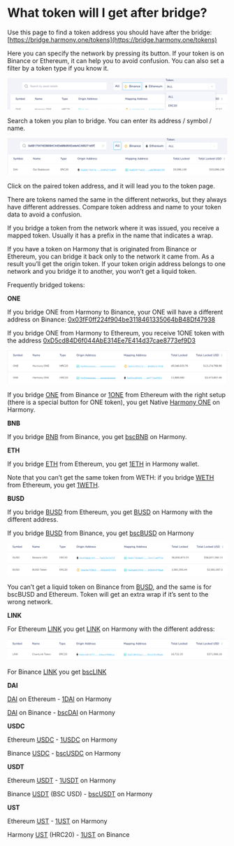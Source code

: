 # What token will I get after bridge?

Use this page to find a token address you should have after the bridge: [https://bridge.harmony.one/tokens](https://bridge.harmony.one/tokens)

Here you can specify the network by pressing its button. If your token is on Binance or Ethereum, it can help you to avoid confusion. You can also set a filter by a token type if you know it.

![Screenshot 2022-01-20 at 22.05.13.png](../../.gitbook/assets/Screenshot_2022-01-20_at_22.05.13.png)

Search a token you plan to bridge. You can enter its address / symbol / name.

![Screenshot 2022-01-20 at 21.59.32.png](../../.gitbook/assets/Screenshot_2022-01-20_at_21.59.32.png)

Click on the paired token address, and it will lead you to the token page.

There are tokens named the same in the different networks, but they always have different addresses. Compare token address and name to your token data to avoid a confusion. 

If you bridge a token from the network where it was issued, you receive a mapped token. Usually it has a prefix in the name that indicates a wrap. 

If you have a token on Harmony that is originated from Binance or Ethereum, you can bridge it back only to the network it came from. As a result you’ll get the origin token. If your token origin address belongs to one network and you bridge it to another, you won’t get a liquid token. 

Frequently bridged tokens:

**ONE**

If you bridge ONE from Harmony to Binance, your ONE will have a different address on Binance: [0x03fF0ff224f904be3118461335064bB48Df47938](https://bscscan.com//token/0x03fF0ff224f904be3118461335064bB48Df47938)

If you bridge ONE from Harmony to Ethereum, you receive 1ONE token with the address [0xD5cd84D6f044AbE314Ee7E414d37cae8773ef9D3](https://etherscan.io/token/0xD5cd84D6f044AbE314Ee7E414d37cae8773ef9D3)

![Screenshot 2022-01-20 at 22.15.45.png](../../.gitbook/assets/Screenshot_2022-01-20_at_22.15.45.png)

If you bridge [ONE](https://bscscan.com//token/0x03fF0ff224f904be3118461335064bB48Df47938) from Binance or [1ONE](https://etherscan.io/token/0xD5cd84D6f044AbE314Ee7E414d37cae8773ef9D3) from Ethereum with the right setup (there is a special button for ONE token), you get Native [Harmony ONE](https://explorer.harmony.one/#/address/0x00eeeeeeeeeeeeeeeeeeeeeeeeeeeeeeeeeeeeee?activeTab=3) on Harmony. 

**BNB**

If you bridge [BNB](https://bscscan.com//token/0x00eeeeeeeeeeeeeeeeeeeeeeeeeeeeeeeeeeeeee) from Binance, you get [bscBNB](https://explorer.harmony.one/#/address/0xb1f6E61E1e113625593a22fa6aa94F8052bc39E0?activeTab=3) on Harmony.

**ETH**

If you bridge [ETH](https://etherscan.io/token/0x00eeeeeeeeeeeeeeeeeeeeeeeeeeeeeeeeeeeeee) from Ethereum, you get [1ETH](https://explorer.harmony.one/#/address/0x6983D1E6DEf3690C4d616b13597A09e6193EA013?activeTab=3) in Harmony wallet.

Note that you can’t get the same token from WETH: if you bridge [WETH](https://etherscan.io/token/0xC02aaA39b223FE8D0A0e5C4F27eAD9083C756Cc2) from Ethereum, you get [1WETH](https://explorer.harmony.one/#/address/0xF720b7910C6b2FF5bd167171aDa211E226740bfe?activeTab=3). 

**BUSD**

If you bridge [BUSD](https://etherscan.io/token/0x4fabb145d64652a948d72533023f6e7a623c7c53) from Ethereum, you get [BUSD](https://explorer.harmony.one/address/0xE176EBE47d621b984a73036B9DA5d834411ef734?activeTab=3) on Harmony with the different address.

If you bridge [BUSD](https://bscscan.com//token/0xe9e7CEA3DedcA5984780Bafc599bD69ADd087D56) from Binance, you get [bscBUSD](https://explorer.harmony.one/address/0x0aB43550A6915F9f67d0c454C2E90385E6497EaA?activeTab=3) on Harmony

![Screenshot 2022-01-20 at 21.43.25.png](../../.gitbook/assets/Screenshot_2022-01-20_at_21.43.25.png)

You can’t get a liquid token on Binance from [BUSD](https://explorer.harmony.one/address/0xE176EBE47d621b984a73036B9DA5d834411ef734?activeTab=3), and the same is for bscBUSD and Ethereum.  Token will get an extra wrap if it’s sent to the wrong network. 

**LINK**

For Ethereum [LINK](https://etherscan.io/token/0x514910771af9ca656af840dff83e8264ecf986ca) you get [LINK](https://explorer.harmony.one/address/0x218532a12a389a4a92fc0c5fb22901d1c19198aa) on Harmony with the different address:

![Screenshot 2022-01-20 at 22.14.30.png](../../.gitbook/assets/Screenshot_2022-01-20_at_22.14.30.png)

For Binance [LINK](https://bscscan.com//token/0xF8A0BF9cF54Bb92F17374d9e9A321E6a111a51bD) you get [bscLINK](https://explorer.harmony.one/address/0x88B0811DdeC7c94Cc48dE601BdAbd1AC37d6940B?activeTab=3)

**DAI**

[DAI](https://etherscan.io/token/0x6B175474E89094C44Da98b954EedeAC495271d0F) on Ethereum - [1DAI](https://explorer.harmony.one/address/0xEf977d2f931C1978Db5F6747666fa1eACB0d0339?activeTab=3) on Harmony

[DAI](https://bscscan.com//token/0x1AF3F329e8BE154074D8769D1FFa4eE058B1DBc3) on Binance - [bscDAI](https://explorer.harmony.one/address/0x1d374ED0700a0aD3cd4945D66a5B1e08e5db20A8?activeTab=3) on Harmony

**USDC**

Ethereum [USDC](https://etherscan.io/token/0xA0b86991c6218b36c1d19D4a2e9Eb0cE3606eB48) - [1USDC](https://explorer.harmony.one/address/0x985458E523dB3d53125813eD68c274899e9DfAb4?activeTab=3)  on Harmony

Binance [USDC](https://bscscan.com//token/0x8AC76a51cc950d9822D68b83fE1Ad97B32Cd580d) - [bscUSDC](https://explorer.harmony.one/address/0x44cED87b9F1492Bf2DCf5c16004832569f7f6cBa?activeTab=3)  on Harmony

**USDT**

Ethereum [USDT](https://etherscan.io/token/0xdac17f958d2ee523a2206206994597c13d831ec7) - [1USDT](https://explorer.harmony.one/#/address/0x3C2B8Be99c50593081EAA2A724F0B8285F5aba8f?activeTab=3)  on Harmony

Binance [USDT](https://bscscan.com//token/0x55d398326f99059fF775485246999027B3197955) (BSC USD) - [bscUSDT](https://explorer.harmony.one/address/0x9a89d0e1b051640c6704dde4df881f73adfef39a) on Harmony

**UST**

Ethereum [UST](https://etherscan.io/token/0xa47c8bf37f92aBed4A126BDA807A7b7498661acD) - [1UST](https://explorer.harmony.one/address/0x2BfA122427085E0D1993CCcf1F74A4C915908F7B?activeTab=3)  on Harmony

Harmony [UST](https://explorer.harmony.one/address/0x224e64ec1BDce3870a6a6c777eDd450454068FEC?activeTab=3) (HRC20) - [1UST](https://bscscan.com//token/0xE1557165eDf50e3113Ed7f09080D210a51B488Fe) on Binance